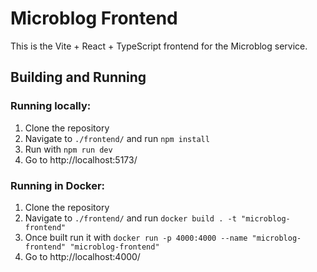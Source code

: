 # Microblog Frontend

This is the Vite + React + TypeScript frontend for the Microblog service.

## Building and Running

### Running locally:

1. Clone the repository
2. Navigate to `./frontend/` and run `npm install`
3. Run with `npm run dev`
4. Go to http://localhost:5173/

### Running in Docker:

1. Clone the repository
2. Navigate to `./frontend/` and run `docker build . -t "microblog-frontend"`
3. Once built run it with `docker run -p 4000:4000 --name "microblog-frontend" "microblog-frontend"`
4. Go to http://localhost:4000/
